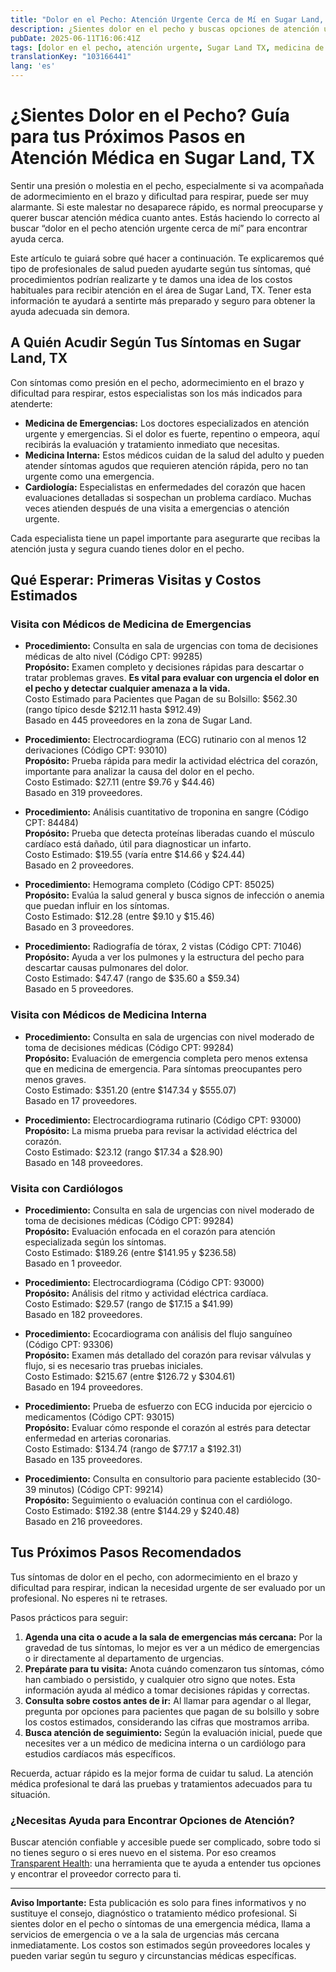 ```yaml
---
title: "Dolor en el Pecho: Atención Urgente Cerca de Mí en Sugar Land, TX"
description: ¿Sientes dolor en el pecho y buscas opciones de atención urgente cerca de Sugar Land, TX? Aprende dónde acudir, qué esperar y los costos habituales aquí.
pubDate: 2025-06-11T16:06:41Z
tags: [dolor en el pecho, atención urgente, Sugar Land TX, medicina de emergencias, cardiología, costos de salud]
translationKey: "103166441"
lang: 'es'
---
```


# ¿Sientes Dolor en el Pecho? Guía para tus Próximos Pasos en Atención Médica en Sugar Land, TX

Sentir una presión o molestia en el pecho, especialmente si va acompañada de adormecimiento en el brazo y dificultad para respirar, puede ser muy alarmante. Si este malestar no desaparece rápido, es normal preocuparse y querer buscar atención médica cuanto antes. Estás haciendo lo correcto al buscar “dolor en el pecho atención urgente cerca de mí” para encontrar ayuda cerca.

Este artículo te guiará sobre qué hacer a continuación. Te explicaremos qué tipo de profesionales de salud pueden ayudarte según tus síntomas, qué procedimientos podrían realizarte y te damos una idea de los costos habituales para recibir atención en el área de Sugar Land, TX. Tener esta información te ayudará a sentirte más preparado y seguro para obtener la ayuda adecuada sin demora.

## A Quién Acudir Según Tus Síntomas en Sugar Land, TX

Con síntomas como presión en el pecho, adormecimiento en el brazo y dificultad para respirar, estos especialistas son los más indicados para atenderte:

- **Medicina de Emergencias:** Los doctores especializados en atención urgente y emergencias. Si el dolor es fuerte, repentino o empeora, aquí recibirás la evaluación y tratamiento inmediato que necesitas.  
- **Medicina Interna:** Estos médicos cuidan de la salud del adulto y pueden atender síntomas agudos que requieren atención rápida, pero no tan urgente como una emergencia.  
- **Cardiología:** Especialistas en enfermedades del corazón que hacen evaluaciones detalladas si sospechan un problema cardíaco. Muchas veces atienden después de una visita a emergencias o atención urgente.

Cada especialista tiene un papel importante para asegurarte que recibas la atención justa y segura cuando tienes dolor en el pecho.

## Qué Esperar: Primeras Visitas y Costos Estimados

### Visita con Médicos de Medicina de Emergencias  
- **Procedimiento:** Consulta en sala de urgencias con toma de decisiones médicas de alto nivel (Código CPT: 99285)  
  **Propósito:** Examen completo y decisiones rápidas para descartar o tratar problemas graves. **Es vital para evaluar con urgencia el dolor en el pecho y detectar cualquier amenaza a la vida.**  
  Costo Estimado para Pacientes que Pagan de su Bolsillo: $562.30 (rango típico desde $212.11 hasta $912.49)  
  Basado en 445 proveedores en la zona de Sugar Land.

- **Procedimiento:** Electrocardiograma (ECG) rutinario con al menos 12 derivaciones (Código CPT: 93010)  
  **Propósito:** Prueba rápida para medir la actividad eléctrica del corazón, importante para analizar la causa del dolor en el pecho.  
  Costo Estimado: $27.11 (entre $9.76 y $44.46)  
  Basado en 319 proveedores.

- **Procedimiento:** Análisis cuantitativo de troponina en sangre (Código CPT: 84484)  
  **Propósito:** Prueba que detecta proteínas liberadas cuando el músculo cardíaco está dañado, útil para diagnosticar un infarto.  
  Costo Estimado: $19.55 (varía entre $14.66 y $24.44)  
  Basado en 2 proveedores.

- **Procedimiento:** Hemograma completo (Código CPT: 85025)  
  **Propósito:** Evalúa la salud general y busca signos de infección o anemia que puedan influir en los síntomas.  
  Costo Estimado: $12.28 (entre $9.10 y $15.46)  
  Basado en 3 proveedores.

- **Procedimiento:** Radiografía de tórax, 2 vistas (Código CPT: 71046)  
  **Propósito:** Ayuda a ver los pulmones y la estructura del pecho para descartar causas pulmonares del dolor.  
  Costo Estimado: $47.47 (rango de $35.60 a $59.34)  
  Basado en 5 proveedores.

### Visita con Médicos de Medicina Interna  
- **Procedimiento:** Consulta en sala de urgencias con nivel moderado de toma de decisiones médicas (Código CPT: 99284)  
  **Propósito:** Evaluación de emergencia completa pero menos extensa que en medicina de emergencia. Para síntomas preocupantes pero menos graves.  
  Costo Estimado: $351.20 (entre $147.34 y $555.07)  
  Basado en 17 proveedores.

- **Procedimiento:** Electrocardiograma rutinario (Código CPT: 93000)  
  **Propósito:** La misma prueba para revisar la actividad eléctrica del corazón.  
  Costo Estimado: $23.12 (rango $17.34 a $28.90)  
  Basado en 148 proveedores.

### Visita con Cardiólogos  
- **Procedimiento:** Consulta en sala de urgencias con nivel moderado de toma de decisiones médicas (Código CPT: 99284)  
  **Propósito:** Evaluación enfocada en el corazón para atención especializada según los síntomas.  
  Costo Estimado: $189.26 (entre $141.95 y $236.58)  
  Basado en 1 proveedor.

- **Procedimiento:** Electrocardiograma (Código CPT: 93000)  
  **Propósito:** Análisis del ritmo y actividad eléctrica cardíaca.  
  Costo Estimado: $29.57 (rango de $17.15 a $41.99)  
  Basado en 182 proveedores.

- **Procedimiento:** Ecocardiograma con análisis del flujo sanguíneo (Código CPT: 93306)  
  **Propósito:** Examen más detallado del corazón para revisar válvulas y flujo, si es necesario tras pruebas iniciales.  
  Costo Estimado: $215.67 (entre $126.72 y $304.61)  
  Basado en 194 proveedores.

- **Procedimiento:** Prueba de esfuerzo con ECG inducida por ejercicio o medicamentos (Código CPT: 93015)  
  **Propósito:** Evaluar cómo responde el corazón al estrés para detectar enfermedad en arterias coronarias.  
  Costo Estimado: $134.74 (rango de $77.17 a $192.31)  
  Basado en 135 proveedores.

- **Procedimiento:** Consulta en consultorio para paciente establecido (30-39 minutos) (Código CPT: 99214)  
  **Propósito:** Seguimiento o evaluación continua con el cardiólogo.  
  Costo Estimado: $192.38 (entre $144.29 y $240.48)  
  Basado en 216 proveedores.

## Tus Próximos Pasos Recomendados

Tus síntomas de dolor en el pecho, con adormecimiento en el brazo y dificultad para respirar, indican la necesidad urgente de ser evaluado por un profesional. No esperes ni te retrases.

Pasos prácticos para seguir:

1. **Agenda una cita o acude a la sala de emergencias más cercana:** Por la gravedad de tus síntomas, lo mejor es ver a un médico de emergencias o ir directamente al departamento de urgencias.  
2. **Prepárate para tu visita:** Anota cuándo comenzaron tus síntomas, cómo han cambiado o persistido, y cualquier otro signo que notes. Esta información ayuda al médico a tomar decisiones rápidas y correctas.  
3. **Consulta sobre costos antes de ir:** Al llamar para agendar o al llegar, pregunta por opciones para pacientes que pagan de su bolsillo y sobre los costos estimados, considerando las cifras que mostramos arriba.  
4. **Busca atención de seguimiento:** Según la evaluación inicial, puede que necesites ver a un médico de medicina interna o un cardiólogo para estudios cardíacos más específicos.

Recuerda, actuar rápido es la mejor forma de cuidar tu salud. La atención médica profesional te dará las pruebas y tratamientos adecuados para tu situación.

### ¿Necesitas Ayuda para Encontrar Opciones de Atención?

Buscar atención confiable y accesible puede ser complicado, sobre todo si no tienes seguro o si eres nuevo en el sistema. Por eso creamos [Transparent Health](https://transparenthealth.ai): una herramienta que te ayuda a entender tus opciones y encontrar el proveedor correcto para ti.

---

**Aviso Importante:** Esta publicación es solo para fines informativos y no sustituye el consejo, diagnóstico o tratamiento médico profesional. Si sientes dolor en el pecho o síntomas de una emergencia médica, llama a servicios de emergencia o ve a la sala de urgencias más cercana inmediatamente. Los costos son estimados según proveedores locales y pueden variar según tu seguro y circunstancias médicas específicas.